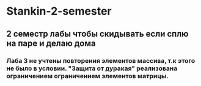 # Stankin-2-semester
## 2 семестр лабы чтобы скидывать если сплю на паре и делаю дома
### Лаба 3 не учтены повторения элементов массива, т.к этого не было в условии. "Защита от дуракая" реализована ограничением ограничением элементов матрицы.
